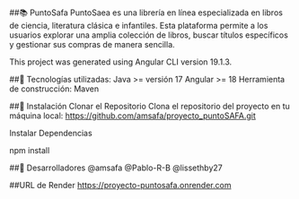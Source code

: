 ##📚 PuntoSafa
PuntoSaea es una librería en línea especializada en libros de ciencia, literatura clásica e infantiles. Esta plataforma permite a los usuarios explorar una amplia colección de libros, buscar títulos específicos y gestionar sus compras de manera sencilla.

This project was generated using Angular CLI version 19.1.3.

##🚀 Tecnologías utilizadas:
Java >= versión 17 Angular >= 18 Herramienta de construcción: Maven

##🔧 Instalación
Clonar el Repositorio Clona el repositorio del proyecto en tu máquina local: https://github.com/amsafa/proyecto_puntoSAFA.git

Instalar Dependencias

npm install


##👷 Desarrolladores
@amsafa @Pablo-R-B @lissethby27

##URL de Render
https://proyecto-puntosafa.onrender.com
